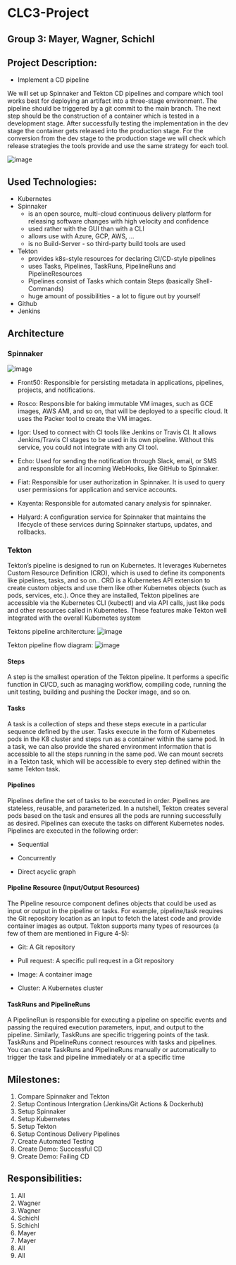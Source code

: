 # CLC3-Project

## Group 3: Mayer, Wagner, Schichl

## Project Description:
  - Implement a CD pipeline
  
We will set up Spinnaker and Tekton CD pipelines and compare which tool works best for deploying an artifact into a three-stage environment. The pipeline should be triggered by a git commit to the main branch. The next step should be the construction of a container which is tested in a development stage. After successfully testing the implementation in the dev stage the container gets released into the production stage. For the conversion from the dev stage to the production stage we will check which release strategies the tools provide and use the same strategy for each tool.

![image](https://user-images.githubusercontent.com/81319477/146958129-4aecda4a-e860-414d-a431-1a2034881d7e.png)

## Used Technologies:
  - Kubernetes
  - Spinnaker 
    - is an open source, multi-cloud continuous delivery platform for releasing software changes with high velocity and confidence
    - used rather with the GUI than with a CLI
    - allows use with Azure, GCP, AWS, ...
    - is no Build-Server - so third-party build tools are used
  - Tekton
    - provides k8s-style resources for declaring CI/CD-style pipelines
    - uses Tasks, Pipelines, TaskRuns, PipelineRuns and PipelineResources
    - Pipelines consist of Tasks which contain Steps (basically Shell-Commands) 
    - huge amount of possibilities - a lot to figure out by yourself
  - Github
  - Jenkins

## Architecture
  ### Spinnaker
  ![image](https://user-images.githubusercontent.com/81319477/146951000-22a390e6-b741-408d-baae-e5f035e35f52.png)
  
  - Front50: Responsible for persisting metadata in
  applications, pipelines, projects, and notifications.
  
  - Rosco: Responsible for baking immutable VM images,
  such as GCE images, AWS AMI, and so on, that will be
  deployed to a specific cloud. It uses the Packer tool to
  create the VM images.
  
  - Igor: Used to connect with CI tools like Jenkins or
  Travis CI. It allows Jenkins/Travis CI stages to be used
  in its own pipeline. Without this service, you could not
  integrate with any CI tool.
  
  - Echo: Used for sending the notification through
  Slack, email, or SMS and responsible for all incoming
  WebHooks, like GitHub to Spinnaker.
  
  - Fiat: Responsible for user authorization in Spinnaker.
  It is used to query user permissions for application and
  service accounts.
  
  - Kayenta: Responsible for automated canary analysis
  for spinnaker.
  
  - Halyard: A configuration service for Spinnaker
  that maintains the lifecycle of these services during
  Spinnaker startups, updates, and rollbacks.
  
  ### Tekton
  
  Tekton’s pipeline is designed to run on Kubernetes. It leverages
  Kubernetes Custom Resource Definition (CRD), which is used to define
  its components like pipelines, tasks, and so on.. CRD is a Kubernetes API
  extension to create custom objects and use them like other Kubernetes
  objects (such as pods, services, etc.). Once they are installed, Tekton
  pipelines are accessible via the Kubernetes CLI (kubectl) and via API calls,
  just like pods and other resources called in Kubernetes. These features
  make Tekton well integrated with the overall Kubernetes system
  
  Tektons pipeline architercture:
  ![image](https://user-images.githubusercontent.com/81319477/146953959-2adb5a0c-2869-4c0e-b2af-1cac8c625b56.png)
  
  Tekton pipeline flow diagram:
  ![image](https://user-images.githubusercontent.com/81319477/146955366-12c96acb-1bea-45fc-a02b-8dee15328add.png)
  
  #### Steps
  
  A step is the smallest operation of the Tekton pipeline. It performs a
  specific function in CI/CD, such as managing workflow, compiling
  code, running the unit testing, building and pushing the Docker image,
  and so on.
  
  #### Tasks
  
  A task is a collection of steps and these steps execute in a particular
  sequence defined by the user. Tasks execute
  in the form of Kubernetes pods in the K8 cluster and steps run as a
  container within the same pod. In a task, we can also provide the shared
  environment information that is accessible to all the steps running in the
  same pod. We can mount secrets in a Tekton task, which will be accessible
  to every step defined within the same Tekton task.
  
  #### Pipelines
  
  Pipelines define the set of tasks to be executed in order. Pipelines are
  stateless, reusable, and parameterized. In a nutshell, Tekton creates several
  pods based on the task and ensures all the pods are running successfully
  as desired. Pipelines can execute the tasks on different Kubernetes nodes.
  Pipelines are executed in the following order:
  
  - Sequential
  
  - Concurrently
  
  - Direct acyclic graph
  
  #### Pipeline Resource (Input/Output Resources)
  
  The Pipeline resource component defines objects that could be used
  as input or output in the pipeline or tasks. For example, pipeline/task
  requires the Git repository location as an input to fetch the latest code and
  provide container images as output.
  Tekton supports many types of resources (a few of them are mentioned
  in Figure 4-5):
  
  - Git: A Git repository
  
  - Pull request: A specific pull request in a Git repository
  
  - Image: A container image
  
  - Cluster: A Kubernetes cluster
  
  #### TaskRuns and PipelineRuns
  
  A PipelineRun is responsible for executing a pipeline on specific events
  and passing the required execution parameters, input, and output to the
  pipeline.
  Similarly, TaskRuns are specific triggering points of the task.
  TaskRuns and PipelineRuns connect resources with tasks and pipelines.
  You can create TaskRuns and PipelineRuns manually or automatically to
  trigger the task and pipeline immediately or at a specific time


## Milestones:
  1. Compare Spinnaker and Tekton
  2. Setup Continous Intergration (Jenkins/Git Actions & Dockerhub)
  3. Setup Spinnaker
  4. Setup Kubernetes
  5. Setup Tekton
  6. Setup Continous Delivery Pipelines
  7. Create Automated Testing
  8. Create Demo: Successful CD
  9. Create Demo: Failing CD

## Responsibilities:
  1. All
  2. Wagner
  3. Wagner
  4. Schichl
  5. Schichl
  6. Mayer
  7. Mayer
  8. All
  9. All
